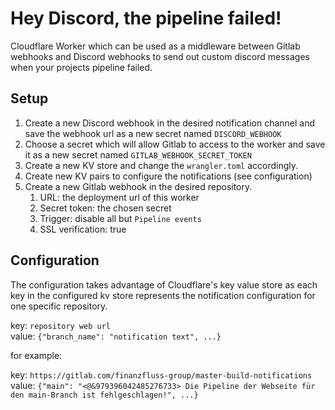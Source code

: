 # Hey Discord, the pipeline failed!

Cloudflare Worker which can be used as a middleware between Gitlab webhooks and Discord webhooks to send out custom discord messages when your projects pipeline failed.

## Setup

1. Create a new Discord webhook in the desired notification channel and save the webhook
url as a new secret named `DISCORD_WEBHOOK`
2. Choose a secret which will allow Gitlab to access to the worker and save it
as a new secret named `GITLAB_WEBHOOK_SECRET_TOKEN`
3. Create a new KV store and change the `wrangler.toml` accordingly.
4. Create new KV pairs to configure the notifications (see configuration)
5. Create a new Gitlab webhook in the desired repository.
   1. URL: the deployment url of this worker
   2. Secret token: the chosen secret
   3. Trigger: disable all but `Pipeline events`
   4. SSL verification: true

## Configuration

The configuration takes advantage of Cloudflare's key value store
as each key in the configured kv store represents the notification configuration
for one specific repository.

key: `repository web url`   
value: `{"branch_name": "notification text", ...}`

for example:

key: `https://gitlab.com/finanzfluss-group/master-build-notifications`   
value: `{"main": "<@&979396042485276733> Die Pipeline der Webseite für den main-Branch ist fehlgeschlagen!", ...}`
